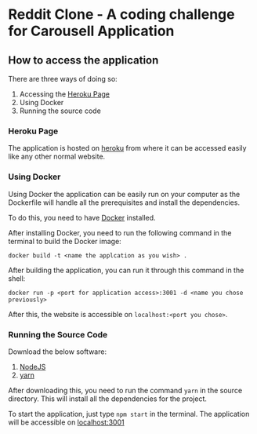 # Reddit Clone - A coding challenge for Carousell Application

## How to access the application
There are three ways of doing so:
1. Accessing the [Heroku Page](http://reddit-clone-ds222.herokuapp.com/)
2. Using Docker
3. Running the source code

### Heroku Page
The application is hosted on [heroku](http://reddit-clone-ds222.herokuapp.com/) from where it can be accessed easily like any other normal website.


### Using Docker
Using Docker the application can be easily run on your computer as the Dockerfile will handle all the prerequisites and install the dependencies. 

To do this, you need to have [Docker](https://docs.docker.com/engine/installation/#supported-platforms) installed.

After installing Docker, you need to run the following command in the terminal to build the Docker image:
```
docker build -t <name the applcation as you wish> .
```
 After building the application, you can run it through this command in the shell:
```
docker run -p <port for application access>:3001 -d <name you chose previously>
```
After this, the website is accessible on `localhost:<port you chose>`.


### Running the Source Code
Download the below software:
1. [NodeJS](https://nodejs.org/en/download/)
1. [yarn](https://yarnpkg.com/lang/en/docs/install/)

After downloading this, you need to run the command `yarn` in the source directory. This will install all the dependencies for the project.

To start the application, just type `npm start` in the terminal.
The application will be accessible on [localhost:3001](https://localhost:3001)